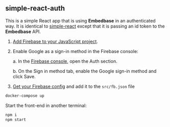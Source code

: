 ## simple-react-auth

This is a simple React app that is using **Embedbase** in an authenticated way.
It is identical to [simple-react](https://github.com/another-ai/embedbase/tree/main/examples/simple-react) except that it is passing an id token to the **Embedbase** API.

1. [Add Firebase to your JavaScript project](https://firebase.google.com/docs/web/setup).
2. Enable Google as a sign-in method in the Firebase console:

    a. In the [Firebase console](https://console.firebase.google.com/), open the Auth section.
    
    b. On the Sign in method tab, enable the Google sign-in method and click Save.

3. [Get your Firebase config](https://console.firebase.google.com/u/0/project/obsidian-ai/settings/general/web:NjRmMWIwZDAtMmE3OC00YTM5LThlMjItYzcxZWUzM2I2NjQ5) and add it to the `src/fb.json` file 


```bash
docker-compose up
```

Start the front-end in another terminal:

```bash
npm i
npm start
```
